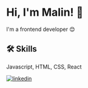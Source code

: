 
# Hi, I'm Malin! 👋
I'm a frontend developer :blush:


## 🛠 Skills
Javascript, HTML, CSS, React

[![linkedin](https://img.shields.io/badge/linkedin-0A66C2?style=for-the-badge&logo=linkedin&logoColor=white)](https://www.linkedin.com/in/malin-boethius-007/)



